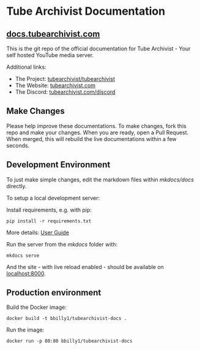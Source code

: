 # Tube Archivist Documentation

## [docs.tubearchivist.com](https://docs.tubearchivist.com/)

This is the git repo of the official documentation for Tube Archivist - Your self hosted YouTube media server.

Additional links:
- The Project: [tubearchivist/tubearchivist](https://github.com/tubearchivist/tubearchivist)
- The Website: [tubearchivist.com](https://www.tubearchivist.com/)
- The Discord: [tubearchivist.com/discord](https://www.tubearchivist.com/discord)

## Make Changes

Please help improve these documentations. To make changes, fork this repo and make your changes. When you are ready, open a Pull Request. When merged, this will rebuild the live documentations within a few seconds.

## Development Environment

To just make simple changes, edit the markdown files within *mkdocs/docs* directly.

To setup a local development server:

Install requirements, e.g. with pip:
```
pip install -r requirements.txt
```

More details: [User Guide](https://www.mkdocs.org/user-guide/installation/)

Run the server from the *mkdocs* folder with:
```
mkdocs serve
```

And the site - with live reload enabled - should be available on [localhost:8000](http://localhost:8000/).

## Production environment
Build the Docker image:
```
docker build -t bbilly1/tubearchivist-docs .
```

Run the image:
```
docker run -p 80:80 bbilly1/tubearchivist-docs
```

